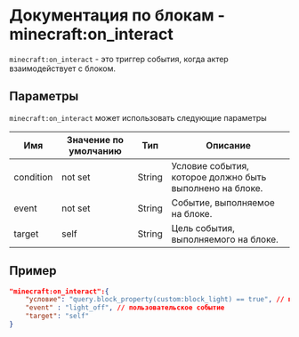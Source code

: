 # Документация по блокам - minecraft:on_interact

`minecraft:on_interact` - это триггер события, когда актер взаимодействует с блоком.

## Параметры

`minecraft:on_interact` может использовать следующие параметры

| Имя       | Значение по умолчанию | Тип    | Описание                                                 |
|-----------|-----------------------|--------|----------------------------------------------------------|
| condition | not set               | String | Условие события, которое должно быть выполнено на блоке. |
| event     | not set               | String | Событие, выполняемое на блоке.                           |
| target    | self                  | String | Цель события, выполняемого на блоке.                     |

## Пример

``` json
"minecraft:on_interact":{
    "условие": "query.block_property(custom:block_light) == true", // пользовательское условие
    "event" : "light_off", // пользовательское событие
    "target": "self"
}
```
